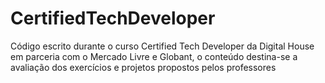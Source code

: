 # CertifiedTechDeveloper
Código escrito durante o curso Certified Tech Developer da Digital House em parceria com o Mercado Livre e Globant, o conteúdo destina-se a avaliação dos exercícios e projetos propostos pelos professores

